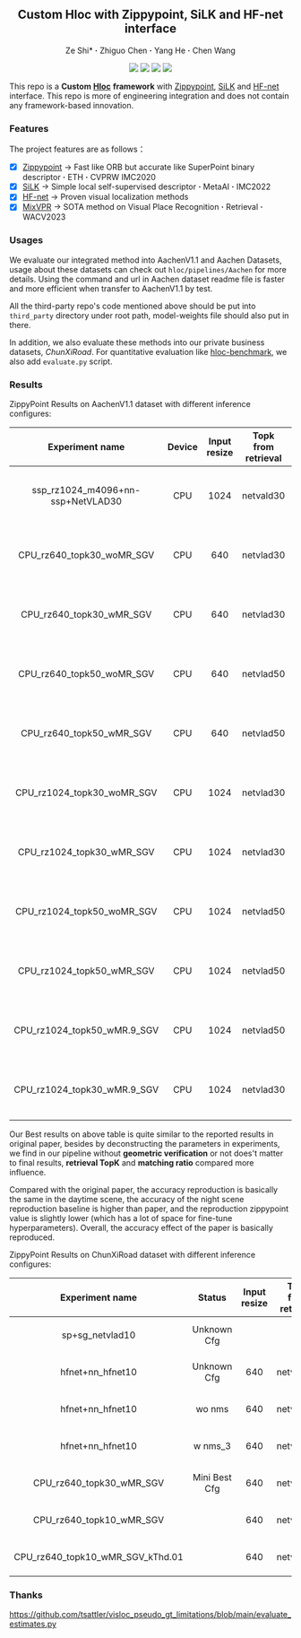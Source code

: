<div align="center"> 

## Custom Hloc with Zippypoint, SiLK and HF-net interface

</div>

<p align="center">
  Ze&nbsp;Shi*</a> <b>&middot;</b>
  Zhiguo&nbsp;Chen</a> <b>&middot;</b>
  Yang&nbsp;He</a> <b>&middot;</b>
  Chen&nbsp;Wang</a> <b></b>
</p>

<p align="center">
    <a href="https://github.com/cvg/Hierarchical-Localization">
        <img src="https://img.shields.io/badge/Repo-hloc-red" /></a>
    <a href="https://pytorch.org/">
        <img src="https://img.shields.io/badge/Framework-PyTorch | Tensorflow-yellow.svg" /></a>
    <a href="https://paperswithcode.com/task/visual-localization">
        <img src="https://img.shields.io/badge/Task-Visual%20Localization-green.svg" /></a>
    <a href="https://github.com/zafirshi/PanoVPR/blob/master/LICENSE">
        <img src="https://img.shields.io/badge/License-MIT-blue.svg" /></a>
</p>

This repo is a **Custom** **[Hloc](https://github.com/cvg/Hierarchical-Localization)** **framework** with
[Zippypoint](https://github.com/menelaoskanakis/ZippyPoint), [SiLK](https://github.com/facebookresearch/silk) and
[HF-net](https://github.com/ethz-asl/hfnet) interface.
This repo is more of engineering integration and does not contain any framework-based innovation.

### Features

The project features are as follows：

- [x] [Zippypoint](https://github.com/menelaoskanakis/ZippyPoint)  -> Fast like ORB but accurate like SuperPoint binary
  descriptor <b>&middot;</b> ETH <b>&middot;</b> CVPRW IMC2020
- [x] [SiLK](https://github.com/facebookresearch/silk)  -> Simple local self-supervised descriptor <b>&middot;</b>
  MetaAI <b>&middot;</b> IMC2022
- [x] [HF-net](https://github.com/ethz-asl/hfnet)   -> Proven visual localization methods
- [x] [MixVPR](https://github.com/amaralibey/MixVPR)   -> SOTA method on Visual Place Recognition  <b>&middot;</b>
  Retrieval  <b>&middot;</b> WACV2023

### Usages

We evaluate our integrated method into AachenV1.1 and Aachen Datasets, usage about these datasets can check
out `hloc/pipelines/Aachen` for more details.
Using the command and url in Aachen dataset readme file is faster and more efficient when transfer to AachenV1.1 by
test.

All the third-party repo's code mentioned above should be put into `third_party` directory under root path,
model-weights file should also put in there.

In addition, we also evaluate these methods into our private business datasets, _ChunXiRoad_.
For quantitative evaluation like [hloc-benchmark](https://www.visuallocalization.net/benchmark/), we also
add `evaluate.py` script. 

### Results

ZippyPoint Results on AachenV1.1 dataset with different inference configures:

|          Experiment name          | Device | Input resize | Topk from retrieval | Matching ratio | Geometric verification |  Status   |        Day         |       Night        |
|:---------------------------------:|:------:|:------------:|:-------------------:|:--------------:|:----------------------:|:---------:|:------------------:|:------------------:|
| ssp_rz1024_m4096+nn-ssp+NetVLAD30 |  CPU   |     1024     |      netvald30      |       w        |           no           | Baseline  | 86.5 / 93.4 / 97.6 | 64.9 / 81.7 / 95.8 |
|     CPU_rz640_topk30_woMR_SGV     |  CPU   |     640      |      netvlad30      |       wo       |           no           |           | 77.5 / 83.3 / 90.7 | 38.2 / 45.5 / 61.8 |
|     CPU_rz640_topk30_wMR_SGV      |  CPU   |     640      |      netvlad30      |       w        |           no           | Mini Best | 80.0 / 87.6 / 94.1 | 44.5 / 57.1 / 75.4 |
|     CPU_rz640_topk50_woMR_SGV     |  CPU   |     640      |      netvlad50      |       wo       |           no           |           | 73.2 / 79.1 / 87.1 | 28.3 / 35.1 / 52.9 |
|     CPU_rz640_topk50_wMR_SGV      |  CPU   |     640      |      netvlad50      |       w        |           no           |           | 81.3 / 88.6 / 93.9 | 41.4 / 53.4 / 70.2 |
|    CPU_rz1024_topk30_woMR_SGV     |  CPU   |     1024     |      netvlad30      |       wo       |           no           |           | 80.7 / 86.5 / 92.5 | 41.4 / 53.4 / 69.1 |
|     CPU_rz1024_topk30_wMR_SGV     |  CPU   |     1024     |      netvlad30      |       w        |           no           |           | 84.7 / 91.5 / 95.8 | 56.5 / 71.7 / 84.3 |
|    CPU_rz1024_topk50_woMR_SGV     |  CPU   |     1024     |      netvlad50      |       wo       |           no           |           | 76.8 / 82.4 / 88.6 | 37.2 / 43.5 / 56.5 |
|     CPU_rz1024_topk50_wMR_SGV     |  CPU   |     1024     |      netvlad50      |       w        |           no           |           | 84.2 / 90.9 / 95.3 | 49.2 / 64.9 / 79.1 |
|    CPU_rz1024_topk50_wMR.9_SGV    |  CPU   |     1024     |      netvlad50      |     w_0.9      |           no           | Our Best  | 84.3 / 91.7 / 96.8 | 58.6 / 75.4 / 88.0 |
|    CPU_rz1024_topk30_wMR.9_SGV    |  CPU   |     1024     |      netvlad30      |     w_0.9      |           no           |           | 84.3 / 91.4 / 96.6 | 56.0 / 74.9 / 88.5 |

Our Best results on above table is quite similar to the reported results in original paper, besides by deconstructing
the
parameters in experiments, we find in our pipeline without **geometric verification** or not does't matter to final
results,
**retrieval TopK** and **matching ratio** compared more influence.

Compared with the original paper, the accuracy reproduction is basically the same in the daytime scene,
the accuracy of the night scene reproduction baseline is higher than paper,
and the reproduction zippypoint value is slightly lower (which has a lot of space for fine-tune hyperparameters).
Overall, the accuracy effect of the paper is basically reproduced.

ZippyPoint Results on ChunXiRoad dataset with different inference configures:

|         Experiment name          |    Status     | Input resize | Topk from retrieval | Matching ratio | KeyPoint thd |      Metric      |
|:--------------------------------:|:-------------:|:------------:|:-------------------:|:--------------:|:------------:|:----------------:|
|         sp+sg_netvlad10          |  Unknown Cfg  |              |                     |                |              | 96.4/ 97.9/ 98.8 |
|         hfnet+nn_hfnet10         |  Unknown Cfg  |     640      |      netvald10      |                |              | 64.0/ 76.8/ 86.9 |
|         hfnet+nn_hfnet10         |    wo nms     |     640      |      netvald10      |                |              | 78.7/ 91.3/ 97.3 |
|         hfnet+nn_hfnet10         |    w nms_3    |     640      |      netvald10      |                |              | 77.5/ 90.6/ 97.4 |
|     CPU_rz640_topk30_wMR_SGV     | Mini Best Cfg |     640      |      netvald30      |     w_0.95     |    0.0001    | 83.6/ 93.6/ 97.9 |
|     CPU_rz640_topk10_wMR_SGV     |               |     640      |      netvald10      |     w_0.95     |    0.0001    | 81.0/ 92.5/ 97.6 |
| CPU_rz640_topk10_wMR_SGV_kThd.01 |               |     640      |      netvald10      |     w_0.95     |     0.01     | 81.3/ 92.5/ 97.5 |

### Thanks

https://github.com/tsattler/visloc_pseudo_gt_limitations/blob/main/evaluate_estimates.py
